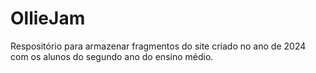 # OllieJam
Respositório para armazenar fragmentos do site criado no ano de 2024 com os alunos do segundo ano do ensino médio.
